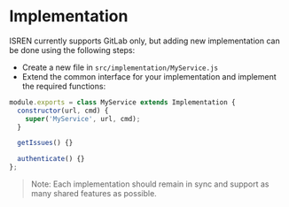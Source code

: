 # Implementation

ISREN currently supports GitLab only, but adding new implementation can be done
using the following steps:

- Create a new file in `src/implementation/MyService.js`
- Extend the common interface for your implementation and implement the required
  functions:

```js
module.exports = class MyService extends Implementation {
  constructor(url, cmd) {
    super('MyService', url, cmd);
  }

  getIssues() {}

  authenticate() {}
};
```

> Note: Each implementation should remain in sync and support as many shared
> features as possible.
